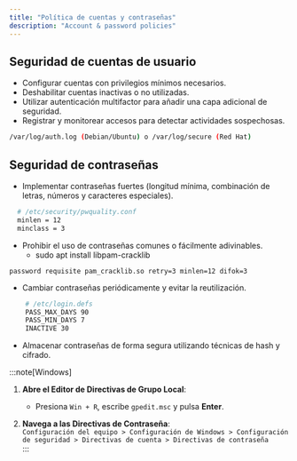 ```yaml
---
title: "Política de cuentas y contraseñas"
description: "Account & password policies"
---
```


## Seguridad de cuentas de usuario 
  - Configurar cuentas con privilegios mínimos necesarios.  
  - Deshabilitar cuentas inactivas o no utilizadas.  
  - Utilizar autenticación multifactor para añadir una capa adicional de seguridad.  
  - Registrar y monitorear accesos para detectar actividades sospechosas.  
  ```bash
  /var/log/auth.log (Debian/Ubuntu) o /var/log/secure (Red Hat)
  ```

## Seguridad de contraseñas  
  - Implementar contraseñas fuertes (longitud mínima, combinación de letras, números y caracteres especiales).
  ```bash
    # /etc/security/pwquality.conf
    minlen = 12
    minclass = 3
  ```
  - Prohibir el uso de contraseñas comunes o fácilmente adivinables.
    - sudo apt install libpam-cracklib
  ```
  password requisite pam_cracklib.so retry=3 minlen=12 difok=3
  ```
  - Cambiar contraseñas periódicamente y evitar la reutilización. 
  ```bash title="/etc/login.defs"
      # /etc/login.defs
      PASS_MAX_DAYS 90
      PASS_MIN_DAYS 7
      INACTIVE 30
  ```
  - Almacenar contraseñas de forma segura utilizando técnicas de hash y cifrado.  

:::note[Windows]
1. **Abre el Editor de Directivas de Grupo Local**:  
   - Presiona `Win + R`, escribe `gpedit.msc` y pulsa **Enter**.  

2. **Navega a las Directivas de Contraseña**:  
   `Configuración del equipo > Configuración de Windows > Configuración de seguridad > Directivas de cuenta > Directivas de contraseña`  
:::